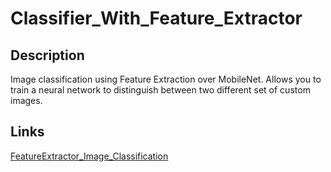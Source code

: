 # Classifier_With_Feature_Extractor

## Description
Image classification using Feature Extraction over MobileNet. Allows you to train a neural network to distinguish between two different set of custom images.

## Links
[FeatureExtractor_Image_Classification](https://github.com/ml5js/ml5-examples/tree/master/javascript/FeatureExtractor_Image_Classification)
